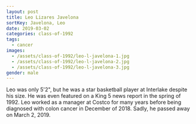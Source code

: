 ```yaml
---
layout: post
title: Leo Lizares Javelona
sortKey: Javelona, Leo
date: 2019-03-02
categories: class-of-1992
tags:
  - cancer
images:
  - /assets/class-of-1992/leo-l-javelona-1.jpg
  - /assets/class-of-1992/leo-l-javelona-2.jpg
  - /assets/class-of-1992/leo-l-javelona-3.jpg
gender: male
---
```

Leo was only 5'2", but he was a star basketball player at Interlake despite his size. He was even featured on a King 5 news report in the spring of 1992. Leo worked as a manager at Costco for many years before being diagnosed with colon cancer in December of 2018. Sadly, he passed away on March 2, 2019.
